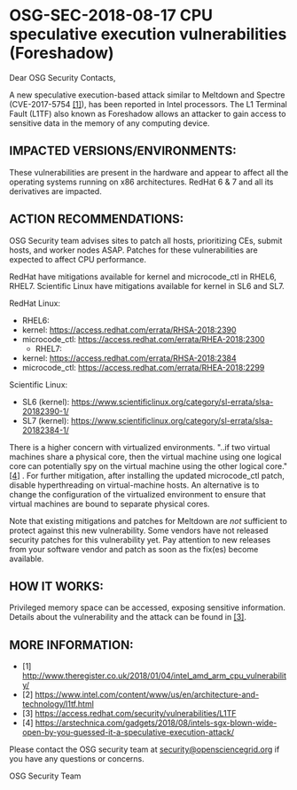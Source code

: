 # OSG-SEC-2018-08-17 CPU speculative execution vulnerabilities (Foreshadow)

Dear OSG Security Contacts,

A new speculative execution-based attack similar to Meltdown and Spectre (CVE-2017-5754 [[1]](#more-information)), has been reported in Intel processors. The L1 Terminal Fault (L1TF) also known as Foreshadow allows an attacker to gain access to sensitive data in the memory of any computing device. 

## IMPACTED VERSIONS/ENVIRONMENTS:

These vulnerabilities are present in the hardware and appear to affect all the operating systems running on x86 architectures. RedHat 6 & 7 and all its derivatives are impacted.

## ACTION RECOMMENDATIONS:

OSG Security team advises sites to patch all hosts, prioritizing CEs, submit hosts, and worker nodes ASAP. Patches for these vulnerabilities are expected to affect CPU performance. 

RedHat have mitigations available for kernel and microcode_ctl in RHEL6, RHEL7. Scientific Linux have mitigations available for kernel in SL6 and SL7.

RedHat Linux:
   - RHEL6: 
- kernel: https://access.redhat.com/errata/RHSA-2018:2390
- microcode_ctl: https://access.redhat.com/errata/RHEA-2018:2300
   - RHEL7: 
- kernel: https://access.redhat.com/errata/RHSA-2018:2384
- microcode_ctl: https://access.redhat.com/errata/RHEA-2018:2299

Scientific Linux:
   - SL6 (kernel): https://www.scientificlinux.org/category/sl-errata/slsa-20182390-1/
   - SL7 (kernel): https://www.scientificlinux.org/category/sl-errata/slsa-20182384-1/

There is a higher concern with virtualized environments. "..if two virtual machines share a physical core, then the virtual machine using one logical core can potentially spy on the virtual machine using the other logical core." [[4]](https://arstechnica.com/gadgets/2018/08/intels-sgx-blown-wide-open-by-you-guessed-it-a-speculative-execution-attack/) . For further mitigation, after installing the updated 
microcode_ctl patch, disable hyperthreading on virtual-machine hosts. An alternative is to change the configuration of the virtualized environment to ensure that virtual machines are bound to separate physical cores.

Note that existing mitigations and patches for Meltdown are *not* sufficient to protect against this new vulnerability. Some vendors have not released security patches for this vulnerability yet. Pay attention to new releases from your software vendor and patch as soon as the fix(es) become available. 

## HOW IT WORKS:
Privileged memory space can be accessed, exposing sensitive information. Details about the vulnerability and the attack can be found in [[3]](https://access.redhat.com/security/vulnerabilities/L1TF).

## MORE INFORMATION:
* [1] http://www.theregister.co.uk/2018/01/04/intel_amd_arm_cpu_vulnerability/ 
* [2] https://www.intel.com/content/www/us/en/architecture-and-technology/l1tf.html
* [3] https://access.redhat.com/security/vulnerabilities/L1TF
* [4] https://arstechnica.com/gadgets/2018/08/intels-sgx-blown-wide-open-by-you-guessed-it-a-speculative-execution-attack/ 

Please contact the OSG security team at security@opensciencegrid.org if you have any questions or concerns. 

OSG Security Team
